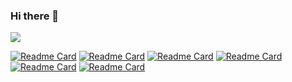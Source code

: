 ### Hi there 👋

<!--
**klboke/klboke** is a ✨ _special_ ✨ repository because its `README.md` (this file) appears on your GitHub profile.

Here are some ideas to get you started:

- 🔭 I’m currently working on ...
- 🌱 I’m currently learning ...
- 👯 I’m looking to collaborate on ...
- 🤔 I’m looking for help with ...
- 💬 Ask me about ...
- 📫 How to reach me: ...
- 😄 Pronouns: ...
- ⚡ Fun fact: ...
-->
![](https://github-readme-stats.vercel.app/api?username=klboke&count_private=true&show_icons=true)


[![Readme Card](https://github-readme-stats.vercel.app/api/pin/?username=kekingcn&repo=kkbinlog)](https://github.com/kekingcn/kkbinlog)
[![Readme Card](https://github-readme-stats.vercel.app/api/pin/?username=kekingcn&repo=quarkus-dubbo-rpc)](https://github.com/kekingcn/quarkus-dubbo-rpc)
[![Readme Card](https://github-readme-stats.vercel.app/api/pin/?username=kekingcn&repo=quarkus-nacos-config)](https://github.com/kekingcn/quarkus-nacos-config)
[![Readme Card](https://github-readme-stats.vercel.app/api/pin/?username=kekingcn&repo=quarkus-apollo-config)](https://github.com/kekingcn/quarkus-apollo-config)
[![Readme Card](https://github-readme-stats.vercel.app/api/pin/?username=kekingcn&repo=quarkus-redis-klock)](https://github.com/kekingcn/quarkus-redis-klock)
[![Readme Card](https://github-readme-stats.vercel.app/api/pin/?username=kekingcn&repo=quarkus-logging-aliyun)](https://github.com/kekingcn/quarkus-logging-aliyun)
